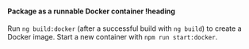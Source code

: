 <!-- .documentation/docker/package-as-a-runnable-docker-container.md -->
#### Package as a runnable Docker container !heading

Run `ng build:docker` (after a successful build with `ng build`) to create a Docker image. Start a new container with `npm run start:docker`.
